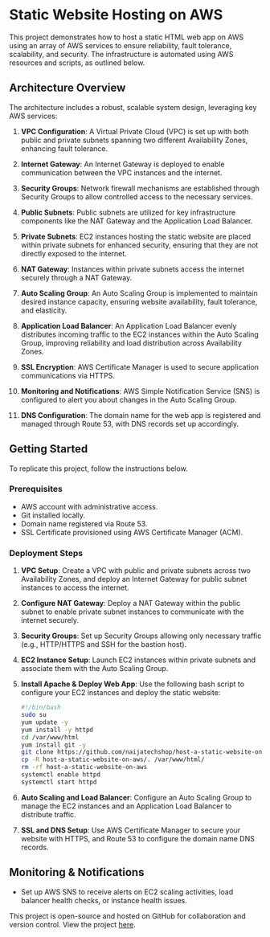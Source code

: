 # Static Website Hosting on AWS

This project demonstrates how to host a static HTML web app on AWS using an array of AWS services to ensure reliability, fault tolerance, scalability, and security. The infrastructure is automated using AWS resources and scripts, as outlined below.

## Architecture Overview

The architecture includes a robust, scalable system design, leveraging key AWS services:

1. **VPC Configuration**: A Virtual Private Cloud (VPC) is set up with both public and private subnets spanning two different Availability Zones, enhancing fault tolerance.
   
2. **Internet Gateway**: An Internet Gateway is deployed to enable communication between the VPC instances and the internet.

3. **Security Groups**: Network firewall mechanisms are established through Security Groups to allow controlled access to the necessary services.

4. **Public Subnets**: Public subnets are utilized for key infrastructure components like the NAT Gateway and the Application Load Balancer.

5. **Private Subnets**: EC2 instances hosting the static website are placed within private subnets for enhanced security, ensuring that they are not directly exposed to the internet.

6. **NAT Gateway**: Instances within private subnets access the internet securely through a NAT Gateway.

7. **Auto Scaling Group**: An Auto Scaling Group is implemented to maintain desired instance capacity, ensuring website availability, fault tolerance, and elasticity.

8. **Application Load Balancer**: An Application Load Balancer evenly distributes incoming traffic to the EC2 instances within the Auto Scaling Group, improving reliability and load distribution across Availability Zones.

9. **SSL Encryption**: AWS Certificate Manager is used to secure application communications via HTTPS.

10. **Monitoring and Notifications**: AWS Simple Notification Service (SNS) is configured to alert you about changes in the Auto Scaling Group.

11. **DNS Configuration**: The domain name for the web app is registered and managed through Route 53, with DNS records set up accordingly.

## Getting Started

To replicate this project, follow the instructions below.

### Prerequisites

- AWS account with administrative access.
- Git installed locally.
- Domain name registered via Route 53.
- SSL Certificate provisioned using AWS Certificate Manager (ACM).

### Deployment Steps

1. **VPC Setup**: Create a VPC with public and private subnets across two Availability Zones, and deploy an Internet Gateway for public subnet instances to access the internet.

2. **Configure NAT Gateway**: Deploy a NAT Gateway within the public subnet to enable private subnet instances to communicate with the internet securely.

3. **Security Groups**: Set up Security Groups allowing only necessary traffic (e.g., HTTP/HTTPS and SSH for the bastion host).

4. **EC2 Instance Setup**: Launch EC2 instances within private subnets and associate them with the Auto Scaling Group.

5. **Install Apache & Deploy Web App**: Use the following bash script to configure your EC2 instances and deploy the static website:

    ```bash
    #!/bin/bash
    sudo su
    yum update -y
    yum install -y httpd
    cd /var/www/html
    yum install git -y
    git clone https://github.com/naijatechshop/host-a-static-website-on-aws.git
    cp -R host-a-static-website-on-aws/. /var/www/html/
    rm -rf host-a-static-website-on-aws
    systemctl enable httpd
    systemctl start httpd
    ```

6. **Auto Scaling and Load Balancer**: Configure an Auto Scaling Group to manage the EC2 instances and an Application Load Balancer to distribute traffic.

7. **SSL and DNS Setup**: Use AWS Certificate Manager to secure your website with HTTPS, and Route 53 to configure the domain name DNS records.

## Monitoring & Notifications

- Set up AWS SNS to receive alerts on EC2 scaling activities, load balancer health checks, or instance health issues.


This project is open-source and hosted on GitHub for collaboration and version control. View the project [here](https://github.com/naijatechshop/host-a-static-website-on-aws).
